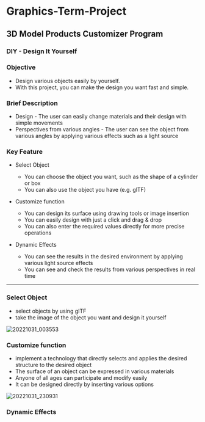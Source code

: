 # Graphics-Term-Project
  
## 3D Model Products Customizer Program

### DIY - Design It Yourself  
  
    
  
    
      
      
### Objective 
* Design various objects easily by yourself.
* With this project, you can make the design you want fast and simple.  


### Brief Description
* Design - The user can easily change materials and their design with simple movements
* Perspectives from various angles - The user can see the object from various angles by applying various effects such as a light source


### Key Feature
* Select Object
  * You can choose the object you want, such as the shape of a cylinder or box
  * You can also use the object you have (e.g. glTF)  

* Customize function
  * You can design its surface using drawing tools or image insertion
  * You can easily design with just a click and drag & drop
  * You can also enter the required values directly for more precise operations  
 
* Dynamic Effects
  * You can see the results in the desired environment by applying various light source effects
  * You can see and check the results from various perspectives in real time

-----------------------------------------------------------
### Select Object  
* select objects by using gITF
* take the image of the object you want and design it yourself  

![20221031_003553](https://user-images.githubusercontent.com/94350277/198887472-3374a369-0e04-443b-8c89-5d029b5818fa.png)

### Customize function
* implement a technology that directly selects and applies the desired structure to the desired object
* The surface of an object can be expressed in various materials
* Anyone of all ages can participate and modify easily 
* It can be designed directly by inserting various options 

![20221031_230931](https://user-images.githubusercontent.com/94350277/199027802-bf385ed0-7b5f-4fd8-83e5-be90703b6f51.png)

### Dynamic Effects


